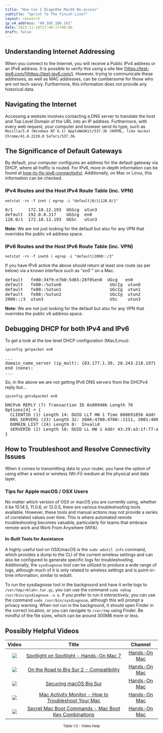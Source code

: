 ```yaml
---
title: "How Can I DiagnOSe MacOS No-access"
subtitle: "Sprint To The Finish Line?"
layout: research
ip_v4_address: "49.105.186.161"
date: 2023-11-18T17:40:17+00:00
draft: false
---
```


## Understanding Internet Addressing

When you connect to the Internet, you will receive a Public IPv4 address or an IPv6 address. It is possible to verify this using a site like [https://test-ipv6.com/](https://test-ipv6.com/). However, trying to communicate these addresses, as well as MAC addresses, can be cumbersome for those who are not tech-savvy. Furthermore, this information does not provide any historical data.
## Navigating the Internet
Accessing a website involves contacting a DNS server to translate the host and Top Level Domain of the URL into an IP address. Furthermore, with every web request, your computer and browser send its type, such as ```Mozilla/5.0 (Windows NT 6.1) AppleWebKit/537.36 (KHTML, like Gecko) Chrome/41.0.2228.0 Safari/537.36```.
## The Significance of Default Gateways
By default, your computer configures an address for the default gateway via DHCP, where all traffic is routed. For IPv6, more in-depth information can be found at [how-to-fix-ipv6-connectivity/](/blog/how-to-fix-ipv6-connectivity/). Additionally, on Mac or Linux, this information can be checked.
### IPv4 Routes and the Host IPv4 Route Table (inc. VPN)
```netstat -rn -f inet | egrep -i "default|0/1|128.0/1"```

<pre>
0/1      172.18.12.193  UGScg  utun3
default  192.0.0.217    UGScg  en0
128.0/1  172.18.12.193  UGSc   utun3</pre>

**Note:** We are not just looking for the default but also for any VPN that overrides the public v4 address space.

### IPv6 Routes and the Host IPv6 Route Table (inc. VPN)
```netstat -rn -f inet6 | egrep -i "default|2000::/3"```

If you have IPv6 active the above should return at least one route (as per below) via a known interface such as "_en0_ " on a Mac. 

<pre>
default   fe80:34f9:e7b0:5d65:28f0%en0  UGcg   en0
default   fe80::%utun0                   UGcIg  utun0
default   fe80::%utun1                   UGcIg  utun1
default   fe80::%utun2                   UGcIg  utun2
2000::/3  utun3                          USc    utun3</pre>

**Note:** We are not just looking for the default but also for any VPN that overrides the public v6 address space.
<br>

## Debugging DHCP for both IPv4 and IPv6

To get a look at the low level DHCP configuration (Mac/Linux): 

```ipconfig getpacket en0```

<pre>
...
domain_name_server (ip_mult): {83.177.1.39, 20.243.218.197}
end (none):
...</pre>

So, in the above we are not getting IPv6 DNS servers from the DHCPv4 reply but...

```ipconfig getv6packet en0```

<pre>
DHCPv6 REPLY (7) Transaction ID 0x80940b Length 76
Options[4] = {
  CLIENTID (1) Length 14: DUID LLT HW 1 Time 668691856 Addr 88:d2:86:a6:67:24
  DNS_SERVERS (23) Length 32: 2606:4700:4700::1111, 2001:4860:4860::8844
  DOMAIN_LIST (24) Length 0:  Invalid
  SERVERID (2) Length 10: DUID LL HW 1 Addr 43:29:a3:1f:77:a5
}</pre>




## How to Troubleshoot and Resolve Connectivity Issues

When it comes to transmitting data to your router, you have the option of using either a wired or wireless (Wi-Fi) medium at the physical and data layer.
### Tips for Apple macOS / OSX Users

No matter which version of OSX or macOS you are currently using, whether it be 10.14.5, 11.0.6, or 12.0.5, there are various troubleshooting tools available. However, these tools and manual actions may not provide a series of correlated values over time. This is where automated remote troubleshooting becomes valuable, particularly for teams that embrace remote work and Work From Anywhere (WFA).
#### In-Built Tools for Assistance

A highly useful tool on OSX/macOS is the ```sudo wdutil info``` command, which provides a dump to the CLI of the current wireless settings and can also be configured to generate specific logs for troubleshooting. Additionally, the ```sysdiagnose``` tool can be utilized to produce a wide range of logs, although much of it is only related to wireless settings and is point-in-time information, similar to wdutil.

To run the sysdiagnose tool in the background and have it write logs to ```/var/tmp/<blah>.tar.gz```, you can use the command ```sudo nohup /usr/bin/sysdiagnose -u &```. If you prefer to run it *interactively*, you can use the command ```sudo /usr/bin/sysdiagnose```, although this will prompt a privacy warning. When not run in the background, it should open Finder in the correct location, or you can navigate to ```/var/tmp``` using Finder. Be mindful of the file sizes, which can be around 300MB more or less.
## Possibly Helpful Videos

<link href="/plugins/lity/css/lity.min.css" rel="stylesheet">
<script src="/plugins/lity/js/lity.min.js"></script>
<div class="table1-start"></div>

|Video | Title | Channel |
| :---: | :---: | :---: |
|<a href="https://www.youtube.com/watch?v=RslZ4W1EPqk" data-lity><img src="https://i.ytimg.com/vi/RslZ4W1EPqk/default.jpg" class="img-fluid"></a>|<a href="https://www.youtube.com/watch?v=RslZ4W1EPqk" data-lity>Spotlight on Spotlight - Hands-On Mac 7</a>|<a target="_blank" href="https://www.youtube.com/channel/UCg43DP8MdHVcl4rFK_delBg" >Hands-On Mac</a>|
|<a href="https://www.youtube.com/watch?v=HEbK-Tignuc" data-lity><img src="https://i.ytimg.com/vi/HEbK-Tignuc/default.jpg" class="img-fluid"></a>|<a href="https://www.youtube.com/watch?v=HEbK-Tignuc" data-lity>On the Road to Big Sur 2 - Compatibility</a>|<a target="_blank" href="https://www.youtube.com/channel/UCg43DP8MdHVcl4rFK_delBg" >Hands-On Mac</a>|
|<a href="https://www.youtube.com/watch?v=7KdhJimuhNw" data-lity><img src="https://i.ytimg.com/vi/7KdhJimuhNw/default.jpg" class="img-fluid"></a>|<a href="https://www.youtube.com/watch?v=7KdhJimuhNw" data-lity>Securing macOS Big Sur</a>|<a target="_blank" href="https://www.youtube.com/channel/UCg43DP8MdHVcl4rFK_delBg" >Hands-On Mac</a>|
|<a href="https://www.youtube.com/watch?v=TWzWd_DiaJ0" data-lity><img src="https://i.ytimg.com/vi/TWzWd_DiaJ0/default.jpg" class="img-fluid"></a>|<a href="https://www.youtube.com/watch?v=TWzWd_DiaJ0" data-lity>Mac Activity Monitor - How to Troubleshoot Your Mac</a>|<a target="_blank" href="https://www.youtube.com/channel/UCg43DP8MdHVcl4rFK_delBg" >Hands-On Mac</a>|
|<a href="https://www.youtube.com/watch?v=VwNYWAxHCgM" data-lity><img src="https://i.ytimg.com/vi/VwNYWAxHCgM/default.jpg" class="img-fluid"></a>|<a href="https://www.youtube.com/watch?v=VwNYWAxHCgM" data-lity>Secret Mac Boot Commands - Mac Boot Key Combinations</a>|<a target="_blank" href="https://www.youtube.com/channel/UCg43DP8MdHVcl4rFK_delBg" >Hands-On Mac</a>|

<center><small>Table 1.0 - Video Help</small></center>
 <br>
<div class="table1-end"></div>
<script type="text/javascript">
(function() {
    $('div.table1-start').nextUntil('div.table1-end', 'table').addClass('table thead-dark table-striped table-responsive rounded').attr('id', 't1');
    $('#t1').find('thead').addClass('thead-dark');
})();
</script>
